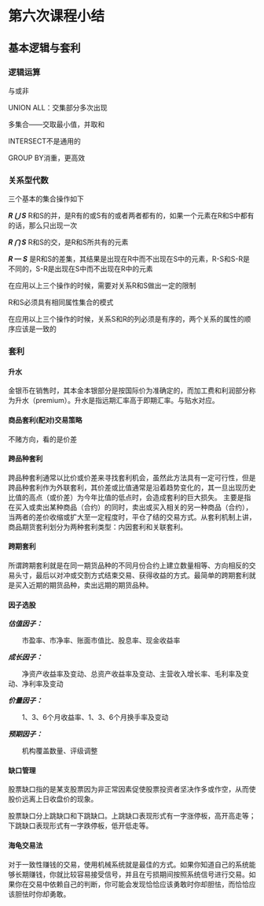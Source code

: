# 第六次课程小结

## 基本逻辑与套利

### 逻辑运算

与或非

UNION ALL：交集部分多次出现

多集合——交取最小值，并取和

INTERSECT不是通用的

GROUP BY消重，更高效

### 关系型代数

三个基本的集合操作如下

***R ⋃ S***
R和S的并，是R有的或S有的或者两者都有的，如果一个元素在R和S中都有的话，那么只出现一次

***R ⋂ S***
R和S的交，是R和S所共有的元素

***R — S***
是R和S的差集，其结果是出现在R中而不出现在S中的元素，R-S和S-R是不同的，S-R是出现在S中而不出现在R中的元素

在应用以上三个操作的时候，需要对关系R和S做出一定的限制

R和S必须具有相同属性集合的模式

在应用以上三个操作的时候，关系S和R的列必须是有序的，两个关系的属性的顺序应该是一致的

### 套利

#### 升水

金银币在销售时，其本金本银部分是按国际价为准确定的，而加工费和利润部分称为升水（premium）。升水是指远期汇率高于即期汇率。与贴水对应。

#### 商品套利(配对)交易策略

不赌方向，看的是价差

#### 跨品种套利

跨品种套利通常以比价或价差来寻找套利机会，虽然此方法具有一定可行性，但是跨品种套利作为外联套利，其价差或比值通常是沿着趋势变化的，其一旦出现历史比值的高点（或价差）为今年比值的低点时，会造成套利的巨大损失。 主要是指在买入或卖出某种商品（合约）的同时，卖出或买入相关的另一种商品（合约），当两者的差价收缩或扩大至一定程度时，平仓了结的交易方式。从套利机制上讲，商品期货套利划分为两种套利类型：内因套利和关联套利。

#### 跨期套利

所谓跨期套利就是在同一期货品种的不同月份合约上建立数量相等、方向相反的交易头寸，最后以对冲或交割方式结束交易、获得收益的方式。最简单的跨期套利就是买入近期的期货品种，卖出远期的期货品种。

#### 因子选股

***估值因子：***

　　市盈率、市净率、账面市值比、股息率、现金收益率

***成长因子：***

　　净资产收益率及变动、总资产收益率及变动、主营收入增长率、毛利率及变动、净利率及变动

***价量因子：***

　　1、3、6个月收益率、1、3、6个月换手率及变动

***预期因子：***

　　机构覆盖数量、评级调整
  
#### 缺口管理

股票缺口指的是某支股票因为非正常因素促使股票投资者坚决作多或作空，从而使股价远离上日收盘价的现象。

股票缺口分上跳缺口和下跳缺口。上跳缺口表现形式有一字涨停板，高开高走等；下跳缺口表现形式有一字跌停板，低开低走等。

#### 海龟交易法

对于一致性赚钱的交易，使用机械系统就是最佳的方式。如果你知道自己的系统能够长期赚钱，你就比较容易接受信号，并且在亏损期间按照系统信号进行交易。如果你在交易中依赖自己的判断，你可能会发现恰恰应该勇敢时你却胆怯，而恰恰应该胆怯时你却勇敢。

